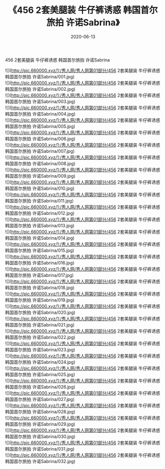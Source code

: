 ﻿---
layout: post
title:  《456 2套美腿装 牛仔裤诱惑 韩国首尔旅拍 许诺Sabrina》
date:   2020-06-13
img: http://pic.660000.xyz/1:/秀人网/秀人网第01部分/456 2套美腿装 牛仔裤诱惑 韩国首尔旅拍 许诺Sabrina/000.jpg
categories: [美女, 清纯, 唯美]
---

456 2套美腿装 牛仔裤诱惑 韩国首尔旅拍 许诺Sabrina

  ![](http://pic.660000.xyz/1:/秀人网/秀人网第01部分/456 2套美腿装 牛仔裤诱惑 韩国首尔旅拍 许诺Sabrina/001.jpg) <br> ![](http://pic.660000.xyz/1:/秀人网/秀人网第01部分/456 2套美腿装 牛仔裤诱惑 韩国首尔旅拍 许诺Sabrina/002.jpg) <br> ![](http://pic.660000.xyz/1:/秀人网/秀人网第01部分/456 2套美腿装 牛仔裤诱惑 韩国首尔旅拍 许诺Sabrina/003.jpg) <br> ![](http://pic.660000.xyz/1:/秀人网/秀人网第01部分/456 2套美腿装 牛仔裤诱惑 韩国首尔旅拍 许诺Sabrina/004.jpg) <br> ![](http://pic.660000.xyz/1:/秀人网/秀人网第01部分/456 2套美腿装 牛仔裤诱惑 韩国首尔旅拍 许诺Sabrina/005.jpg) <br> ![](http://pic.660000.xyz/1:/秀人网/秀人网第01部分/456 2套美腿装 牛仔裤诱惑 韩国首尔旅拍 许诺Sabrina/006.jpg) <br> ![](http://pic.660000.xyz/1:/秀人网/秀人网第01部分/456 2套美腿装 牛仔裤诱惑 韩国首尔旅拍 许诺Sabrina/007.jpg) <br> ![](http://pic.660000.xyz/1:/秀人网/秀人网第01部分/456 2套美腿装 牛仔裤诱惑 韩国首尔旅拍 许诺Sabrina/008.jpg) <br> ![](http://pic.660000.xyz/1:/秀人网/秀人网第01部分/456 2套美腿装 牛仔裤诱惑 韩国首尔旅拍 许诺Sabrina/009.jpg) <br> ![](http://pic.660000.xyz/1:/秀人网/秀人网第01部分/456 2套美腿装 牛仔裤诱惑 韩国首尔旅拍 许诺Sabrina/010.jpg) <br> ![](http://pic.660000.xyz/1:/秀人网/秀人网第01部分/456 2套美腿装 牛仔裤诱惑 韩国首尔旅拍 许诺Sabrina/011.jpg) <br> ![](http://pic.660000.xyz/1:/秀人网/秀人网第01部分/456 2套美腿装 牛仔裤诱惑 韩国首尔旅拍 许诺Sabrina/012.jpg) <br> ![](http://pic.660000.xyz/1:/秀人网/秀人网第01部分/456 2套美腿装 牛仔裤诱惑 韩国首尔旅拍 许诺Sabrina/013.jpg) <br> ![](http://pic.660000.xyz/1:/秀人网/秀人网第01部分/456 2套美腿装 牛仔裤诱惑 韩国首尔旅拍 许诺Sabrina/014.jpg) <br> ![](http://pic.660000.xyz/1:/秀人网/秀人网第01部分/456 2套美腿装 牛仔裤诱惑 韩国首尔旅拍 许诺Sabrina/015.jpg) <br> ![](http://pic.660000.xyz/1:/秀人网/秀人网第01部分/456 2套美腿装 牛仔裤诱惑 韩国首尔旅拍 许诺Sabrina/016.jpg) <br> ![](http://pic.660000.xyz/1:/秀人网/秀人网第01部分/456 2套美腿装 牛仔裤诱惑 韩国首尔旅拍 许诺Sabrina/017.jpg) <br> ![](http://pic.660000.xyz/1:/秀人网/秀人网第01部分/456 2套美腿装 牛仔裤诱惑 韩国首尔旅拍 许诺Sabrina/018.jpg) <br> ![](http://pic.660000.xyz/1:/秀人网/秀人网第01部分/456 2套美腿装 牛仔裤诱惑 韩国首尔旅拍 许诺Sabrina/019.jpg) <br> ![](http://pic.660000.xyz/1:/秀人网/秀人网第01部分/456 2套美腿装 牛仔裤诱惑 韩国首尔旅拍 许诺Sabrina/020.jpg) <br> ![](http://pic.660000.xyz/1:/秀人网/秀人网第01部分/456 2套美腿装 牛仔裤诱惑 韩国首尔旅拍 许诺Sabrina/021.jpg) <br> ![](http://pic.660000.xyz/1:/秀人网/秀人网第01部分/456 2套美腿装 牛仔裤诱惑 韩国首尔旅拍 许诺Sabrina/022.jpg) <br> ![](http://pic.660000.xyz/1:/秀人网/秀人网第01部分/456 2套美腿装 牛仔裤诱惑 韩国首尔旅拍 许诺Sabrina/023.jpg) <br> ![](http://pic.660000.xyz/1:/秀人网/秀人网第01部分/456 2套美腿装 牛仔裤诱惑 韩国首尔旅拍 许诺Sabrina/024.jpg) <br> ![](http://pic.660000.xyz/1:/秀人网/秀人网第01部分/456 2套美腿装 牛仔裤诱惑 韩国首尔旅拍 许诺Sabrina/025.jpg) <br> ![](http://pic.660000.xyz/1:/秀人网/秀人网第01部分/456 2套美腿装 牛仔裤诱惑 韩国首尔旅拍 许诺Sabrina/026.jpg) <br> ![](http://pic.660000.xyz/1:/秀人网/秀人网第01部分/456 2套美腿装 牛仔裤诱惑 韩国首尔旅拍 许诺Sabrina/027.jpg) <br> ![](http://pic.660000.xyz/1:/秀人网/秀人网第01部分/456 2套美腿装 牛仔裤诱惑 韩国首尔旅拍 许诺Sabrina/028.jpg) <br> ![](http://pic.660000.xyz/1:/秀人网/秀人网第01部分/456 2套美腿装 牛仔裤诱惑 韩国首尔旅拍 许诺Sabrina/029.jpg) <br> ![](http://pic.660000.xyz/1:/秀人网/秀人网第01部分/456 2套美腿装 牛仔裤诱惑 韩国首尔旅拍 许诺Sabrina/030.jpg) <br> ![](http://pic.660000.xyz/1:/秀人网/秀人网第01部分/456 2套美腿装 牛仔裤诱惑 韩国首尔旅拍 许诺Sabrina/031.jpg) <br> ![](http://pic.660000.xyz/1:/秀人网/秀人网第01部分/456 2套美腿装 牛仔裤诱惑 韩国首尔旅拍 许诺Sabrina/032.jpg) <br>